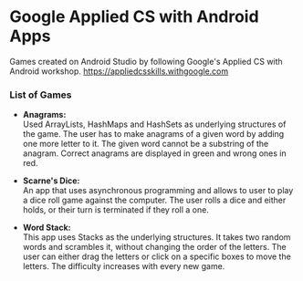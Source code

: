 # Google Applied CS with Android Apps

Games created on Android Studio by following Google's Applied CS with Android workshop. 
https://appliedcsskills.withgoogle.com

### List of Games 

* **Anagrams:**<br>
Used ArrayLists, HashMaps and HashSets as underlying structures of the game. The user has to make anagrams of a given word by adding one more letter to it. The given word cannot be a substring of the anagram. Correct anagrams are displayed in green and wrong ones in red. 

* **Scarne's Dice:**<br>
An app that uses asynchronous programming and allows to user to play a dice roll game against the computer. The user rolls a dice and either holds, or their turn is terminated if they roll a one. 

* **Word Stack:**<br>
This app uses Stacks as the underlying structures. It takes two random words and scrambles it, without changing the order of the letters. The user can either drag the letters or click on a specific boxes to move the letters. The difficulty increases with every new game. 

